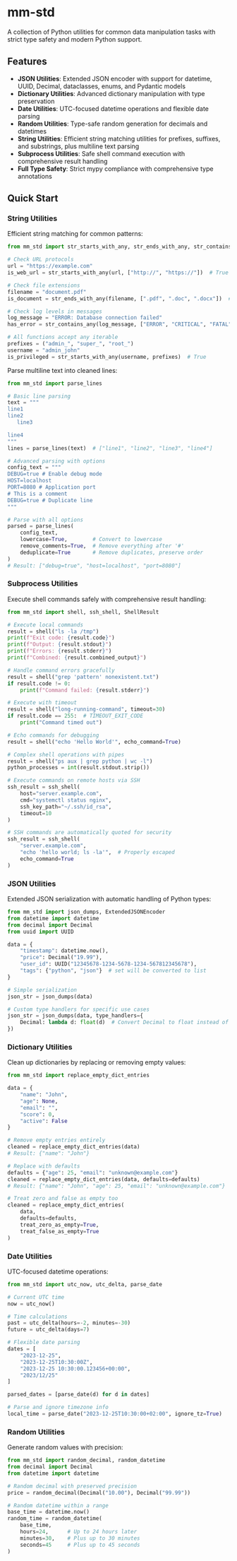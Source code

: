 # mm-std

A collection of Python utilities for common data manipulation tasks with strict type safety and modern Python support.

## Features

- **JSON Utilities**: Extended JSON encoder with support for datetime, UUID, Decimal, dataclasses, enums, and Pydantic models
- **Dictionary Utilities**: Advanced dictionary manipulation with type preservation
- **Date Utilities**: UTC-focused datetime operations and flexible date parsing
- **Random Utilities**: Type-safe random generation for decimals and datetimes
- **String Utilities**: Efficient string matching utilities for prefixes, suffixes, and substrings, plus multiline text parsing
- **Subprocess Utilities**: Safe shell command execution with comprehensive result handling
- **Full Type Safety**: Strict mypy compliance with comprehensive type annotations

## Quick Start

### String Utilities

Efficient string matching for common patterns:

```python
from mm_std import str_starts_with_any, str_ends_with_any, str_contains_any

# Check URL protocols
url = "https://example.com"
is_web_url = str_starts_with_any(url, ["http://", "https://"])  # True

# Check file extensions
filename = "document.pdf"
is_document = str_ends_with_any(filename, [".pdf", ".doc", ".docx"])  # True

# Check log levels in messages
log_message = "ERROR: Database connection failed"
has_error = str_contains_any(log_message, ["ERROR", "CRITICAL", "FATAL"])  # True

# All functions accept any iterable
prefixes = ("admin_", "super_", "root_")
username = "admin_john"
is_privileged = str_starts_with_any(username, prefixes)  # True
```

Parse multiline text into cleaned lines:

```python
from mm_std import parse_lines

# Basic line parsing
text = """
line1
line2
   line3

line4
"""
lines = parse_lines(text)  # ["line1", "line2", "line3", "line4"]

# Advanced parsing with options
config_text = """
DEBUG=true # Enable debug mode
HOST=localhost
PORT=8080 # Application port
# This is a comment
DEBUG=true # Duplicate line
"""

# Parse with all options
parsed = parse_lines(
    config_text,
    lowercase=True,        # Convert to lowercase
    remove_comments=True,  # Remove everything after '#'
    deduplicate=True       # Remove duplicates, preserve order
)
# Result: ["debug=true", "host=localhost", "port=8080"]
```

### Subprocess Utilities

Execute shell commands safely with comprehensive result handling:

```python
from mm_std import shell, ssh_shell, ShellResult

# Execute local commands
result = shell("ls -la /tmp")
print(f"Exit code: {result.code}")
print(f"Output: {result.stdout}")
print(f"Errors: {result.stderr}")
print(f"Combined: {result.combined_output}")

# Handle command errors gracefully
result = shell("grep 'pattern' nonexistent.txt")
if result.code != 0:
    print(f"Command failed: {result.stderr}")

# Execute with timeout
result = shell("long-running-command", timeout=30)
if result.code == 255:  # TIMEOUT_EXIT_CODE
    print("Command timed out")

# Echo commands for debugging
result = shell("echo 'Hello World'", echo_command=True)

# Complex shell operations with pipes
result = shell("ps aux | grep python | wc -l")
python_processes = int(result.stdout.strip())

# Execute commands on remote hosts via SSH
ssh_result = ssh_shell(
    host="server.example.com",
    cmd="systemctl status nginx",
    ssh_key_path="~/.ssh/id_rsa",
    timeout=10
)

# SSH commands are automatically quoted for security
ssh_result = ssh_shell(
    "server.example.com",
    "echo 'hello world; ls -la'",  # Properly escaped
    echo_command=True
)
```

### JSON Utilities

Extended JSON serialization with automatic handling of Python types:

```python
from mm_std import json_dumps, ExtendedJSONEncoder
from datetime import datetime
from decimal import Decimal
from uuid import UUID

data = {
    "timestamp": datetime.now(),
    "price": Decimal("19.99"),
    "user_id": UUID("12345678-1234-5678-1234-567812345678"),
    "tags": {"python", "json"}  # set will be converted to list
}

# Simple serialization
json_str = json_dumps(data)

# Custom type handlers for specific use cases
json_str = json_dumps(data, type_handlers={
    Decimal: lambda d: float(d)  # Convert Decimal to float instead of string
})
```

### Dictionary Utilities

Clean up dictionaries by replacing or removing empty values:

```python
from mm_std import replace_empty_dict_entries

data = {
    "name": "John",
    "age": None,
    "email": "",
    "score": 0,
    "active": False
}

# Remove empty entries entirely
cleaned = replace_empty_dict_entries(data)
# Result: {"name": "John"}

# Replace with defaults
defaults = {"age": 25, "email": "unknown@example.com"}
cleaned = replace_empty_dict_entries(data, defaults=defaults)
# Result: {"name": "John", "age": 25, "email": "unknown@example.com"}

# Treat zero and false as empty too
cleaned = replace_empty_dict_entries(
    data,
    defaults=defaults,
    treat_zero_as_empty=True,
    treat_false_as_empty=True
)
```

### Date Utilities

UTC-focused datetime operations:

```python
from mm_std import utc_now, utc_delta, parse_date

# Current UTC time
now = utc_now()

# Time calculations
past = utc_delta(hours=-2, minutes=-30)
future = utc_delta(days=7)

# Flexible date parsing
dates = [
    "2023-12-25",
    "2023-12-25T10:30:00Z",
    "2023-12-25 10:30:00.123456+00:00",
    "2023/12/25"
]

parsed_dates = [parse_date(d) for d in dates]

# Parse and ignore timezone info
local_time = parse_date("2023-12-25T10:30:00+02:00", ignore_tz=True)
```

### Random Utilities

Generate random values with precision:

```python
from mm_std import random_decimal, random_datetime
from decimal import Decimal
from datetime import datetime

# Random decimal with preserved precision
price = random_decimal(Decimal("10.00"), Decimal("99.99"))

# Random datetime within a range
base_time = datetime.now()
random_time = random_datetime(
    base_time,
    hours=24,      # Up to 24 hours later
    minutes=30,    # Plus up to 30 minutes
    seconds=45     # Plus up to 45 seconds
)
```
